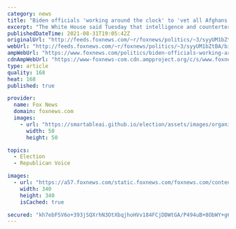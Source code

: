 ```yaml
---
category: news
title: "Biden officials 'working around the clock' to 'vet all Afghans' before entry into US"
excerpt: "The White House said Tuesday that intelligence and counterterrorism officials are “working around the clock” to “vet all Afghans” before allowing them to enter the United States, after safely evacuating them from Kabul in recent weeks."
publishedDateTime: 2021-08-31T19:05:42Z
originalUrl: "http://feeds.foxnews.com/~r/foxnews/politics/~3/syyUM1bZtBA/biden-officials-working-around-the-clock-to-vet-all-afghans-before-entry-into-us"
webUrl: "http://feeds.foxnews.com/~r/foxnews/politics/~3/syyUM1bZtBA/biden-officials-working-around-the-clock-to-vet-all-afghans-before-entry-into-us"
ampWebUrl: "https://www.foxnews.com/politics/biden-officials-working-around-the-clock-to-vet-all-afghans-before-entry-into-us.amp"
cdnAmpWebUrl: "https://www-foxnews-com.cdn.ampproject.org/c/s/www.foxnews.com/politics/biden-officials-working-around-the-clock-to-vet-all-afghans-before-entry-into-us.amp"
type: article
quality: 168
heat: 168
published: true

provider:
  name: Fox News
  domain: foxnews.com
  images:
    - url: "https://smartableai.github.io/election/assets/images/organizations/foxnews.com-50x50.jpg"
      width: 50
      height: 50

topics:
  - Election
  - Republican Voice

images:
  - url: "https://a57.foxnews.com/static.foxnews.com/foxnews.com/content/uploads/2020/10/340/340/brooke-singman-headshot.jpg?ve=1&tl=1"
    width: 340
    height: 340
    isCached: true

secured: "kh7ebFSV6o+393jSQXrhN3OtXbqjhoHVv184FCjDDWtGA/P494uB+8ObWY+g6/MZE0sftier9+TZk0aK+hNl9j75LyQT0+WhJiAphnPoELuP2bdkw1NG0QoRSEy274nUd1Ru2DLZFMKq2emjys1OuJqdWKNSg/NUA60aMAetb9stURcZpP0mGb/NvRz9XFzKeILc+j9X5QWkFtglvDL7F5E29UbUm85zvJZGG4BQ0A0IHERU6/sluVx+VGBGkzBjUxeJf2xil2WWAji7uiIIr2TAfzVc0/KyQwvdC53lsNqtDBLrxkOtOWtsT3+T2hZ64cfqfeRUev1NLeUg7wFfS7hyUgQR3a0+SAGYV6tWtkY=;zSnqFOSsiNHBNMnb9NrB6A=="
---
```


